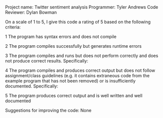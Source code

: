 Project name: Twitter sentiment analysis
Programmer: Tyler Andrews
Code Reviewer: Dylan Bowman

On a scale of 1 to 5, I give this code a rating of 5 based on the following criteria:

1  The program has syntax errors and does not compile

2  The program compiles successfully but generates runtime errors

3  The program compiles and runs but does not perform correctly and does not produce correct results.
Specifically:

4  The program compiles and produces correct output but does not follow assignment/class guidelines (e.g. it contains extraneous code from the example program that has not been removed) or is insufficiently documented.
Specifically:

5  The program produces correct output and is well written and well documented

Suggestions for improving the code: None
